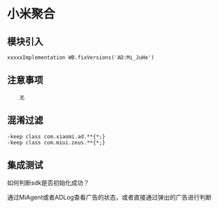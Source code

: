# 小米聚合

## 模块引入

```text
xxxxxImplementation WB.fixVersions('AD:Mi_JuHe')
```

## 注意事项

```text
    无
```

## 混淆过滤

```text
-keep class com.xiaomi.ad.**{*;}
-keep class com.miui.zeus.**{*;}
```

## 集成测试

如何判断sdk是否初始化成功？

通过MiAgent或者ADLog查看广告的状态，或者直接通过弹出的广告进行判断

